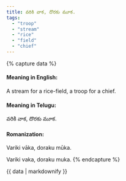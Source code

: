 ```yaml
---
title: వరికి వాక, దొరకు మూక.
tags:
  - "troop"
  - "stream"
  - "rice"
  - "field"
  - "chief"
---
```


{% capture data %}
#### Meaning in English:
A stream for a rice-field, a troop for a chief.

#### Meaning in Telugu:
వరికి వాక, దొరకు మూక.

#### Romanization:
Variki vāka, doraku mūka.

Variki vaka, doraku muka.
{% endcapture %}

{{ data | markdownify }}

